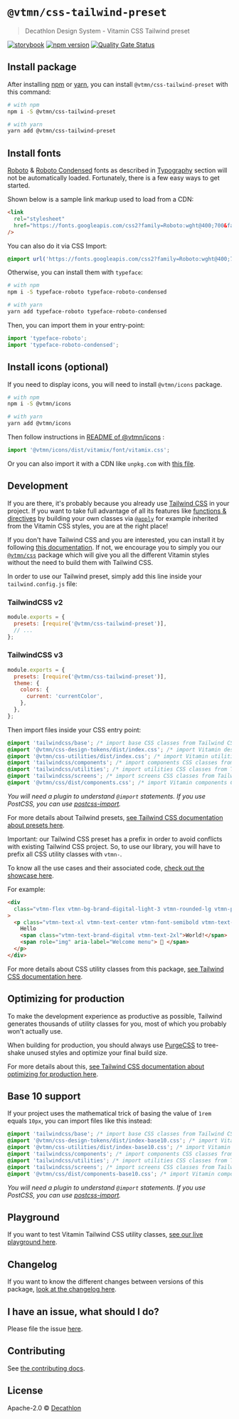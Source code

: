 # `@vtmn/css-tailwind-preset`

> Decathlon Design System - Vitamin CSS Tailwind preset

<a href="https://decathlon.github.io/vitamin-web/@vtmn/showcase-css"><img src="https://img.shields.io/badge/storybook-css-d891bc?style=flat&logo=storybook" alt="storybook" /></a>
<a href="https://www.npmjs.com/package/@vtmn/css"><img src="https://img.shields.io/npm/v/@vtmn/css?style=flat&logo=npm" alt="npm version" /></a>
<a href="https://sonarcloud.io/dashboard?id=decathlon_vitamin-web_css"><img src="https://sonarcloud.io/api/project_badges/measure?project=decathlon_vitamin-web_css&metric=alert_status" alt="Quality Gate Status" /></a>

## Install package

After installing [npm](https://docs.npmjs.com/downloading-and-installing-node-js-and-npm) or [yarn](https://yarnpkg.com/en/docs/install), you can install `@vtmn/css-tailwind-preset` with this command:

```sh
# with npm
npm i -S @vtmn/css-tailwind-preset

# with yarn
yarn add @vtmn/css-tailwind-preset
```

## Install fonts

[Roboto](https://fonts.google.com/specimen/Roboto) & [Roboto Condensed](https://fonts.google.com/specimen/Roboto+Condensed) fonts as described in [Typography](https://www.decathlon.design/726f8c765/v/0/p/860e14-typography) section will not be automatically loaded. Fortunately, there is a few easy ways to get started.

Shown below is a sample link markup used to load from a CDN:

```html
<link
  rel="stylesheet"
  href="https://fonts.googleapis.com/css2?family=Roboto:wght@400;700&family=Roboto+Condensed:ital,wght@0,400;0,700;1,700&display=swap"
/>
```

You can also do it via CSS Import:

```css
@import url('https://fonts.googleapis.com/css2?family=Roboto:wght@400;700&family=Roboto+Condensed:ital,wght@0,400;0,700;1,700&display=swap');
```

Otherwise, you can install them with `typeface`:

```sh
# with npm
npm i -S typeface-roboto typeface-roboto-condensed

# with yarn
yarn add typeface-roboto typeface-roboto-condensed
```

Then, you can import them in your entry-point:

```javascript
import 'typeface-roboto';
import 'typeface-roboto-condensed';
```

## Install icons (optional)

If you need to display icons, you will need to install `@vtmn/icons` package.

```sh
# with npm
npm i -S @vtmn/icons

# with yarn
yarn add @vtmn/icons
```

Then follow instructions in [README of @vtmn/icons](https://www.npmjs.com/package/@vtmn/icons) :

```javascript
import '@vtmn/icons/dist/vitamix/font/vitamix.css';
```

Or you can also import it with a CDN like `unpkg.com` with [this file](https://unpkg.com/@vtmn/icons/dist/vitamix/font/vitamix.css).

## Development

If you are there, it's probably because you already use [Tailwind CSS](https://tailwindcss.com/) in your project. If you want to take full advantage of all its features like [functions & directives](https://tailwindcss.com/docs/functions-and-directives) by building your own classes via [`@apply`](https://tailwindcss.com/docs/functions-and-directives#apply) for example inherited from the Vitamin CSS styles, you are at the right place!

If you don't have Tailwind CSS and you are interested, you can install it by following [this documentation](https://tailwindcss.com/docs/installation). If not, we encourage you to simply you our [`@vtmn/css`](https://www.npmjs.com/package/@vtmn/css) package which will give you all the different Vitamin styles without the need to build them with Tailwind CSS.

In order to use our Tailwind preset, simply add this line inside your `tailwind.config.js` file:

### TailwindCSS v2

```js
module.exports = {
  presets: [require('@vtmn/css-tailwind-preset')],
  // ...
};
```

### TailwindCSS v3

```js
module.exports = {
  presets: [require('@vtmn/css-tailwind-preset')],
  theme: {
    colors: {
      current: 'currentColor',
    },
  },
};
```

Then import files inside your CSS entry point:

```css
@import 'tailwindcss/base'; /* import base CSS classes from Tailwind CSS (optional) */
@import '@vtmn/css-design-tokens/dist/index.css'; /* import Vitamin design tokens CSS classes (required) */
@import '@vtmn/css-utilities/dist/index.css'; /* import Vitamin utilities CSS classes (required) */
@import 'tailwindcss/components'; /* import components CSS classes from Tailwind CSS (optional) */
@import 'tailwindcss/utilities'; /* import utilities CSS classes from Tailwind CSS (optional) */
@import 'tailwindcss/screens'; /* import screens CSS classes from Tailwind CSS (optional) */
@import '@vtmn/css/dist/components.css'; /* import Vitamin components CSS classes (required) */
```

_You will need a plugin to understand `@import` statements. If you use PostCSS, you can use [postcss-import](https://www.npmjs.com/package/postcss-import)._

For more details about Tailwind presets, [see Tailwind CSS documentation about presets here](https://tailwindcss.com/docs/presets).

Important: our Tailwind CSS preset has a prefix in order to avoid conflicts with existing Tailwind CSS project. So, to use our library, you will have to prefix all CSS utility classes with `vtmn-`.

To know all the use cases and their associated code, [check out the showcase here](https://decathlon.github.io/vitamin-web/@vtmn/showcase-css).

For example:

```html
<div
  class="vtmn-flex vtmn-bg-brand-digital-light-3 vtmn-rounded-lg vtmn-p-6 vtmn-mb-5"
>
  <p class="vtmn-text-xl vtmn-text-center vtmn-font-semibold vtmn-text-black">
    Hello
    <span class="vtmn-text-brand-digital vtmn-text-2xl">World!</span>
    <span role="img" aria-label="Welcome menu"> 🎉 </span>
  </p>
</div>
```

For more details about CSS utility classes from this package, [see Tailwind CSS documentation here](https://tailwindcss.com/docs).

## Optimizing for production

To make the development experience as productive as possible, Tailwind generates thousands of utility classes for you, most of which you probably won't actually use.

When building for production, you should always use [PurgeCSS](https://purgecss.com) to tree-shake unused styles and optimize your final build size.

For more details about this, [see Tailwind CSS documentation about optimizing for production here](https://tailwindcss.com/docs/optimizing-for-production).

## Base 10 support

If your project uses the mathematical trick of basing the value of `1rem` equals `10px`, you can import files like this instead:

```css
@import 'tailwindcss/base'; /* import base CSS classes from Tailwind CSS (optional) */
@import '@vtmn/css-design-tokens/dist/index-base10.css'; /* import Vitamin design tokens CSS classes (required) */
@import '@vtmn/css-utilities/dist/index-base10.css'; /* import Vitamin utilities CSS classes (required) */
@import 'tailwindcss/components'; /* import components CSS classes from Tailwind CSS (optional) */
@import 'tailwindcss/utilities'; /* import utilities CSS classes from Tailwind CSS (optional) */
@import 'tailwindcss/screens'; /* import screens CSS classes from Tailwind CSS (optional) */
@import '@vtmn/css/dist/components-base10.css'; /* import Vitamin components CSS classes (required) */
```

_You will need a plugin to understand `@import` statements. If you use PostCSS, you can use [postcss-import](https://www.npmjs.com/package/postcss-import)._

## Playground

If you want to test Vitamin Tailwind CSS utility classes, [see our live playground here](https://play.tailwindcss.com/BeTM6rz97A).

## Changelog

If you want to know the different changes between versions of this package, [look at the changelog here](https://github.com/Decathlon/vitamin-web/blob/main/packages/sources/css/presets/tailwind/CHANGELOG.md).

## I have an issue, what should I do?

Please file the issue [here](https://github.com/Decathlon/vitamin-web/issues/new).

## Contributing

See [the contributing docs](https://github.com/Decathlon/vitamin-web/blob/main/CONTRIBUTING.md).

## License

Apache-2.0 © [Decathlon](https://github.com/Decathlon)
